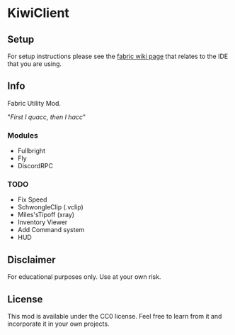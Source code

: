 # KiwiClient

## Setup

For setup instructions please see the [fabric wiki page](https://fabricmc.net/wiki/tutorial:setup) that relates to the IDE that you are using.

## Info

Fabric Utility Mod.

"_First I quacc, then I hacc_"

### Modules

- Fullbright
- Fly
- DiscordRPC

### TODO
- Fix Speed
- SchwongleClip (.vclip)
- Miles'sTipoff (xray)
- Inventory Viewer
- Add Command system
- HUD

## Disclaimer

For educational purposes only. Use at your own risk.

## License

This mod is available under the CC0 license. Feel free to learn from it and incorporate it in your own projects.

